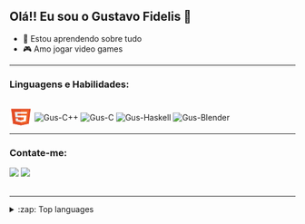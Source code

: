 ## Olá!! Eu sou o Gustavo Fidelis 👋

- 🌱 Estou aprendendo sobre tudo
- 🎮 Amo jogar video games

---


### Linguagens e Habilidades:
<div style="display: inline_block"><br>
  <img align="center" alt="Gus-HTML" height="30" width="40" src="https://raw.githubusercontent.com/devicons/devicon/master/icons/html5/html5-original.svg">
  <img align="center" alt="Gus-C++" height="30" width="40" src="https://cdn.jsdelivr.net/gh/devicons/devicon/icons/cplusplus/cplusplus-original.svg" />
  <img align="center" alt="Gus-C" height="30" width="40" src="https://cdn.jsdelivr.net/gh/devicons/devicon/icons/c/c-original.svg" />
  <img align="center" alt="Gus-Haskell" height="30" width="40" src="https://cdn.jsdelivr.net/gh/devicons/devicon/icons/haskell/haskell-original.svg" />
  <img align="center" alt="Gus-Blender" height="30" width="40" src="https://cdn.jsdelivr.net/gh/devicons/devicon/icons/blender/blender-original.svg" />

</div>

---

### Contate-me:
<div> 
  <a href = "mailto:hustavofidelis@gmail.com"><img src="https://img.shields.io/badge/-Gmail-%23333?style=for-the-badge&logo=gmail&logoColor=white" target="_blank"></a>
  <a href="https://www.linkedin.com/in/gustavo-fidelis-camilo-219b47255/" target="_blank"><img src="https://img.shields.io/badge/-LinkedIn-%230077B5?style=for-the-badge&logo=linkedin&logoColor=white" target="_blank"></a> 
  
</div>

<br />

---

<details>
  <summary align="left">:zap: Top languages </summary><br />
  <img align="left"  alt="GustavoFidelisC Top languages" src=https://github-readme-stats-gustavofidelisc.vercel.app/api/top-langs/?username=gustavofidelisc />
</details>


 

